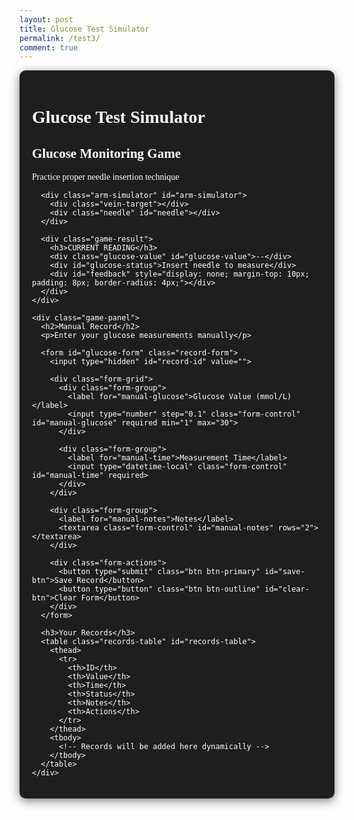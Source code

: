 ```yaml
---
layout: post
title: Glucose Test Simulator
permalink: /test3/
comment: true
---
```


<link href='https://fonts.googleapis.com/css?family=Oxygen Mono' rel='stylesheet'>
<style>
  .container {
    font-family: 'Oxygen Mono';
    max-width: 1200px;
    margin: 0 auto;
    padding: 20px;
    background-color: #1e1e1e;
    color: #ffffff;
    border-radius: 10px;
    box-shadow: 0 4px 15px rgba(0, 0, 0, 0.5);
  }
  
  .game-section {
    display: flex;
    gap: 20px;
    margin-bottom: 40px;
    flex-wrap: wrap;
  }
  
  .game-panel {
    flex: 1;
    background: #2c2c2c;
    border-radius: 10px;
    padding: 20px;
    box-shadow: 0 4px 10px rgba(0, 0, 0, 0.5);
    color: #ffffff;
  }
  
  .arm-simulator {
    position: relative;
    width: 100%;
    height: 300px;
    background-color: #3a3a3a;
    border-radius: 10px;
    margin-bottom: 20px;
    overflow: hidden;
    touch-action: none;
    border: 2px solid #ffffff;
  }
  
  .vein-target {
    position: absolute;
    width: 15px;
    height: 80px;
    background-color: #3a86ff;
    left: 50%;
    top: 50%;
    transform: translate(-50%, -50%);
    border-radius: 8px;
    box-shadow: 0 0 10px rgba(58, 134, 255, 0.6);
  }
  
  .needle {
    position: absolute;
    width: 20px;
    height: 100px;
    background: linear-gradient(to bottom, #e63946, #ff758f);
    cursor: grab;
    top: 20px;
    left: 50%;
    transform: translateX(-50%);
    border-radius: 0 0 8px 8px;
    z-index: 10;
    box-shadow: 0 4px 10px rgba(0, 0, 0, 0.2);
    transition: transform 0.1s;
    touch-action: none;
  }
  
  .game-result {
    text-align: center;
    margin: 20px 0;
    color: #ffffff;
  }
  
  .glucose-value {
    font-size: 2.5rem;
    font-weight: bold;
    color: #3b82f6;
    margin: 10px 0;
  }
  
  .status-normal { color: #10b981; }
  .status-high { color: #f59e0b; }
  .status-low { color: #ef4444; }
  
  .record-form {
    background: #2c2c2c;
    border-radius: 10px;
    padding: 20px;
    box-shadow: 0 4px 10px rgba(0, 0, 0, 0.5);
    margin-bottom: 30px;
    color: #ffffff;
  }
  
  .form-grid {
    display: grid;
    grid-template-columns: 1fr 1fr;
    gap: 15px;
    margin-bottom: 15px;
  }
  
  .form-group {
    margin-bottom: 15px;
  }
  
  .form-group label {
    display: block;
    margin-bottom: 5px;
    font-weight: 500;
  }
  
  .form-control {
    width: 100%;
    padding: 8px;
    border: 1px solid #4a5568;
    border-radius: 6px;
    font-size: 14px;
    background-color: #3a3a3a;
    color: #ffffff;
  }
  
  .form-actions {
    display: flex;
    gap: 10px;
    margin-top: 20px;
  }
  
  .btn {
    padding: 8px 16px;
    border-radius: 6px;
    font-weight: 500;
    cursor: pointer;
    transition: all 0.2s;
  }
  
  .btn-primary {
    background: #3b82f6;
    color: white;
    border: none;
  }
  
  .btn-outline {
    background: #2c2c2c;
    border: 1px solid #e2e8f0;
    color: #ffffff;
  }
  
  .records-table {
    width: 100%;
    border-collapse: collapse;
    margin-top: 20px;
    font-size: 14px;
    background: #2c2c2c;
    border-radius: 10px;
    overflow: hidden;
    box-shadow: 0 4px 10px rgba(0, 0, 0, 0.5);
    color: #ffffff;
  }
  
  .records-table th {
    background: #3a3a3a;
    padding: 12px 15px;
    text-align: left;
    border-bottom: 1px solid #4a5568;
    font-weight: 600;
  }
  
  .records-table td {
    padding: 12px 15px;
    border-bottom: 1px solid #4a5568;
  }
  
  .table-actions {
    display: flex;
    gap: 8px;
  }
  
  .action-btn {
    padding: 4px 8px;
    border-radius: 4px;
    font-size: 12px;
    cursor: pointer;
    border: none;
  }
  
  .edit-btn {
    background: #e0f2fe;
    color: #0369a1;
  }
  
  .delete-btn {
    background: #fee2e2;
    color: #b91c1c;
  }
  
  .feedback {
    position: fixed;
    bottom: 20px;
    left: 50%;
    transform: translateX(-50%);
    padding: 10px 20px;
    border-radius: 5px;
    color: white;
    z-index: 1000;
    display: none;
  }
  
  .feedback-success {
    background-color: #10b981;
  }
  
  .feedback-error {
    background-color: #ef4444;
  }
</style>

<div class="container">
  <h1>Glucose Test Simulator</h1>
  
  <div class="game-section">
    <div class="game-panel">
      <h2>Glucose Monitoring Game</h2>
      <p>Practice proper needle insertion technique</p>
      
      <div class="arm-simulator" id="arm-simulator">
        <div class="vein-target"></div>
        <div class="needle" id="needle"></div>
      </div>
      
      <div class="game-result">
        <h3>CURRENT READING</h3>
        <div class="glucose-value" id="glucose-value">--</div>
        <div id="glucose-status">Insert needle to measure</div>
        <div id="feedback" style="display: none; margin-top: 10px; padding: 8px; border-radius: 4px;"></div>
      </div>
    </div>
    
    <div class="game-panel">
      <h2>Manual Record</h2>
      <p>Enter your glucose measurements manually</p>
      
      <form id="glucose-form" class="record-form">
        <input type="hidden" id="record-id" value="">
        
        <div class="form-grid">
          <div class="form-group">
            <label for="manual-glucose">Glucose Value (mmol/L)</label>
            <input type="number" step="0.1" class="form-control" id="manual-glucose" required min="1" max="30">
          </div>
          
          <div class="form-group">
            <label for="manual-time">Measurement Time</label>
            <input type="datetime-local" class="form-control" id="manual-time" required>
          </div>
        </div>
        
        <div class="form-group">
          <label for="manual-notes">Notes</label>
          <textarea class="form-control" id="manual-notes" rows="2"></textarea>
        </div>
        
        <div class="form-actions">
          <button type="submit" class="btn btn-primary" id="save-btn">Save Record</button>
          <button type="button" class="btn btn-outline" id="clear-btn">Clear Form</button>
        </div>
      </form>
      
      <h3>Your Records</h3>
      <table class="records-table" id="records-table">
        <thead>
          <tr>
            <th>ID</th>
            <th>Value</th>
            <th>Time</th>
            <th>Status</th>
            <th>Notes</th>
            <th>Actions</th>
          </tr>
        </thead>
        <tbody>
          <!-- Records will be added here dynamically -->
        </tbody>
      </table>
    </div>
  </div>
</div>

<script type="module">
  import { pythonURI, fetchOptions } from '{{site.baseurl}}/assets/js/api/config.js';
  const API_BASE_URL = pythonURI + '/glucose';

  // ==================== 血糖测试游戏逻辑 ====================
  const needle = document.getElementById('needle');
  const vein = document.querySelector('.vein-target');
  const armSimulator = document.getElementById('arm-simulator');
  const feedback = document.getElementById('feedback');
  const glucoseValue = document.getElementById('glucose-value');
  const glucoseStatus = document.getElementById('glucose-status');
  
  let isDragging = false;
  let offsetX, offsetY;
  
  needle.addEventListener('mousedown', startDrag);
  needle.addEventListener('touchstart', startDrag);
  
  document.addEventListener('mousemove', drag);
  document.addEventListener('touchmove', drag);
  
  document.addEventListener('mouseup', endDrag);
  document.addEventListener('touchend', endDrag);
  
  function startDrag(e) {
      isDragging = true;
      const rect = needle.getBoundingClientRect();
      
      if (e.type === 'mousedown') {
          offsetX = e.clientX - rect.left;
          offsetY = e.clientY - rect.top;
      } else if (e.type === 'touchstart') {
          e.preventDefault();
          offsetX = e.touches[0].clientX - rect.left;
          offsetY = e.touches[0].clientY - rect.top;
      }
      
      needle.style.cursor = 'grabbing';
      needle.style.opacity = '0.8';
  }
  
  function drag(e) {
      if (!isDragging) return;
      
      e.preventDefault();
      const armRect = armSimulator.getBoundingClientRect();
      let clientX, clientY;
      
      if (e.type === 'mousemove') {
          clientX = e.clientX;
          clientY = e.clientY;
      } else if (e.type === 'touchmove') {
          clientX = e.touches[0].clientX;
          clientY = e.touches[0].clientY;
      }
      
      let newLeft = clientX - armRect.left - offsetX;
      let newTop = clientY - armRect.top - offsetY;
      
      newLeft = Math.max(0, Math.min(newLeft, armRect.width - needle.offsetWidth));
      newTop = Math.max(0, Math.min(newTop, armRect.height - needle.offsetHeight));
      
      needle.style.left = `${newLeft}px`;
      needle.style.top = `${newTop}px`;
  }
  
  function endDrag(e) {
      if (!isDragging) return;
      isDragging = false;
      needle.style.cursor = 'grab';
      needle.style.opacity = '1';
      
      if (isColliding(needle.getBoundingClientRect(), vein.getBoundingClientRect())) {
          handleSuccess();
      } else {
          handleError();
      }
  }
  
  function isColliding(rect1, rect2) {
      const center1 = {
          x: rect1.left + rect1.width / 2,
          y: rect1.top + rect1.height / 2
      };
      
      const center2 = {
          x: rect2.left + rect2.width / 2,
          y: rect2.top + rect2.height / 2
      };
      
      return (
          Math.abs(center1.x - center2.x) < rect2.width / 2 &&
          Math.abs(center1.y - center2.y) < rect2.height / 2
      );
  }
  
  function handleSuccess() {
      const glucose = generateGlucoseReading();
      const status = getGlucoseStatus(glucose);
      
      glucoseValue.textContent = `${glucose} mmol/L`;
      glucoseStatus.textContent = status;
      glucoseStatus.className = `status-${status.toLowerCase()}`;
      
      showFeedback('Measurement successful!', 'success');
  }
  
  function handleError() {
      showFeedback('Please aim for the blue vein area', 'error');
  }
  
  function generateGlucoseReading() {
      if (Math.random() < 0.7) {
          return (4 + Math.random() * 3.8).toFixed(1);
      } else {
          return Math.random() < 0.5 
              ? (2 + Math.random() * 2).toFixed(1)
              : (7.8 + Math.random() * 5).toFixed(1);
      }
  }
  
  function getGlucoseStatus(glucose) {
      glucose = parseFloat(glucose);
      if (glucose < 4) return 'Low';
      if (glucose > 7.8) return 'High';
      return 'Normal';
  }

  // ==================== CRUD 操作 ====================
  window.fetchGlucoseRecords = async function() {
      try {
          const response = await fetch(`${API_BASE_URL}/`, {
              ...fetchOptions,
              headers: {
                  ...fetchOptions.headers,
                  'Authorization': `Bearer ${localStorage.getItem('token') || ''}`
              }
          });
          
          if (!response.ok) {
              throw new Error('Failed to fetch records: ' + response.statusText);
          }
          
          const records = await response.json();
          displayRecords(records);
      } catch (error) {
          console.error('Error fetching records:', error);
          showFeedback('Error fetching records.', 'error');
      }
  }

  window.createGlucoseRecord = async function(recordData) {
      try {
          const response = await fetch(`${API_BASE_URL}/`, {
              method: 'POST',
              ...fetchOptions,
              headers: {
                  ...fetchOptions.headers,
                  'Authorization': `Bearer ${localStorage.getItem('token') || ''}`
              },
              body: JSON.stringify(recordData)
          });
          
          if (!response.ok) {
              throw new Error('Failed to create record: ' + response.statusText);
          }
          
          return await response.json();
      } catch (error) {
          console.error('Error creating record:', error);
          throw error;
      }
  }

  window.updateGlucoseRecord = async function(id, recordData) {
      try {
          const response = await fetch(`${API_BASE_URL}/${id}`, {
              method: 'PUT',
              ...fetchOptions,
              headers: {
                  ...fetchOptions.headers,
                  'Authorization': `Bearer ${localStorage.getItem('token') || ''}`
              },
              body: JSON.stringify(recordData)
          });
          
          if (!response.ok) {
              throw new Error('Failed to update record: ' + response.statusText);
          }
          
          return await response.json();
      } catch (error) {
          console.error('Error updating record:', error);
          throw error;
      }
  }

  window.deleteGlucoseRecord = async function(id) {
      try {
          const response = await fetch(`${API_BASE_URL}/${id}`, {
              method: 'DELETE',
              ...fetchOptions,
              headers: {
                  ...fetchOptions.headers,
                  'Authorization': `Bearer ${localStorage.getItem('token') || ''}`
              }
          });
          
          if (!response.ok) {
              throw new Error('Failed to delete record: ' + response.statusText);
          }
          
          return await response.json();
      } catch (error) {
          console.error('Error deleting record:', error);
          throw error;
      }
  }

  // ==================== UI 操作 ====================
  let currentEditId = null;
  const form = document.getElementById('glucose-form');
  const recordIdInput = document.getElementById('record-id');
  const glucoseInput = document.getElementById('manual-glucose');
  const timeInput = document.getElementById('manual-time');
  const notesInput = document.getElementById('manual-notes');
  const saveBtn = document.getElementById('save-btn');
  const clearBtn = document.getElementById('clear-btn');
  const recordsTable = document.getElementById('records-table').querySelector('tbody');

  // 初始化
  window.fetchGlucoseRecords();
  timeInput.value = new Date().toISOString().slice(0, 16);

  // 显示记录
  function displayRecords(records) {
      recordsTable.innerHTML = '';
      
      const sortedRecords = [...records].sort((a, b) => new Date(b.time) - new Date(a.time));
      
      sortedRecords.forEach(record => {
          const row = recordsTable.insertRow();
          
          row.innerHTML = `
              <td>${record.id.slice(-4)}</td>
              <td>${record.value} mmol/L</td>
              <td>${formatDateTime(record.time)}</td>
              <td><span class="status-${record.status.toLowerCase()}">${record.status}</span></td>
              <td>${record.notes || '-'}</td>
              <td class="table-actions">
                  <button class="action-btn edit-btn" data-id="${record.id}">Edit</button>
                  <button class="action-btn delete-btn" data-id="${record.id}">Delete</button>
              </td>
          `;
      });
      
      // 添加事件监听器
      document.querySelectorAll('.edit-btn').forEach(btn => {
          btn.addEventListener('click', () => editRecordHandler(btn.dataset.id));
      });
      
      document.querySelectorAll('.delete-btn').forEach(btn => {
          btn.addEventListener('click', () => deleteRecordHandler(btn.dataset.id));
      });
  }

  // 格式化日期时间
  function formatDateTime(datetimeStr) {
      if (!datetimeStr) return '-';
      const dt = new Date(datetimeStr);
      return dt.toLocaleString();
  }

  // 编辑记录处理
  async function editRecordHandler(id) {
      try {
          const response = await fetch(`${API_BASE_URL}/${id}`, {
              ...fetchOptions,
              headers: {
                  ...fetchOptions.headers,
                  'Authorization': `Bearer ${localStorage.getItem('token') || ''}`
              }
          });
          
          if (!response.ok) {
              throw new Error('Failed to fetch record');
          }
          
          const record = await response.json();
          
          currentEditId = record.id;
          recordIdInput.value = record.id;
          glucoseInput.value = record.value;
          timeInput.value = record.time.slice(0, 16);
          notesInput.value = record.notes || '';
          saveBtn.textContent = 'Update Record';
          
          form.scrollIntoView({ behavior: 'smooth' });
      } catch (error) {
          console.error('Error fetching record:', error);
          showFeedback('Failed to load record for editing.', 'error');
      }
  }

  // 删除记录处理
  async function deleteRecordHandler(id) {
      if (confirm('Are you sure you want to delete this record?')) {
          try {
              await window.deleteGlucoseRecord(id);
              await window.fetchGlucoseRecords();
          } catch (error) {
              console.error('Error deleting record:', error);
              showFeedback('Failed to delete record.', 'error');
          }
      }
  }

  // 表单提交
  form.addEventListener('submit', async (e) => {
      e.preventDefault();
      
      const recordData = {
          value: parseFloat(glucoseInput.value),
          time: timeInput.value,
          notes: notesInput.value
      };
      
      try {
          if (currentEditId) {
              await window.updateGlucoseRecord(currentEditId, recordData);
          } else {
              await window.createGlucoseRecord(recordData);
          }
          await window.fetchGlucoseRecords();
          resetForm();
      } catch (error) {
          console.error('Error saving record:', error);
          showFeedback('Failed to save record. Please try again.', 'error');
      }
  });

  // 清除表单
  function resetForm() {
      currentEditId = null;
      form.reset();
      saveBtn.textContent = 'Save Record';
      timeInput.value = new Date().toISOString().slice(0, 16);
  }

  clearBtn.addEventListener('click', resetForm);

  // ==================== 通用函数 ====================
  function showFeedback(message, type) {
      const feedback = document.createElement('div');
      feedback.textContent = message;
      feedback.className = `feedback feedback-${type}`;
      document.body.appendChild(feedback);
      feedback.style.display = 'block';
      
      setTimeout(() => {
          feedback.remove();
      }, 3000);
  }
</script>